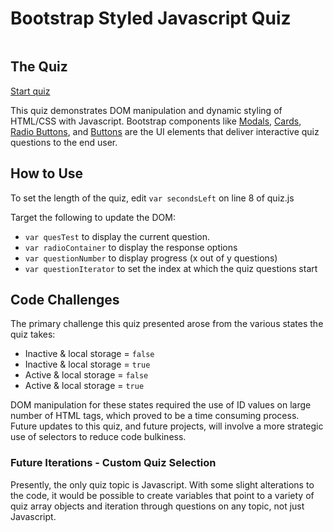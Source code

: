 <h1>Bootstrap Styled Javascript Quiz</h1>
<img src="https://lh3.googleusercontent.com/WufUD3nvvos5kyI3NE0gMfUryg7qbiejpop7obtK-QYNgIWofWzWlwC9Ym2XI3tbwm6fbWgCPrmUMjNX7gQ_C_DJAo-KwNkfbq4lmV-wjneoMB3PUKBNrTk0F3Row_elUTrQwLkAWwZHOqWqwlSvWMwjNfZvNnWJG8Tz3393uX8JRAyCH7KxN7lLxvbyVbPQyVS86wnsLwzsUR82ss1p19xkgrxORPc0UOFvMkAW7wsYXQpqcNW5OMwmFn0uXwqYDueie61J0C0GFHZCPuq_lL1lHSPAR24AGEfr2HUhnnBA_kPYzrkb3kuHtyEVIzU9bouFfUMCHU3A0yT5jxnSsl7AlSYWly7wNCzyLoQiVZE1Pem90isr66lC3akZMJJxnUAqn7uMZijctwukPW6TRTiIJD-7qQfueaHem3lHCuV3CPrShxwAnGq-_hdGoJrKEdXI-OMShucsQMhCRP14RhFIIzC7ainG7xNXozYCYORQ-lD_39jCq1APrGicbs0eJ9QLW91k7Y94pNbkrM_ZiH-upT50KBtUZhvYFCXuuD39XXC2RKCzL1RkjEDAhvAertVnvQvWLM98saIsXJmR9tWjOobIqDCZRriSOaG9le_P2B2WkVqfHZE7wl3i-osxs8RQMvA6xRrRC_BmJG1-EJ3SoYt0d3qHtgkIxZwu-8hmTzD88DRnjCqkyEOM-eNN-KPnberzjKB2jsYj1BwwNwvzed5v6x13dRxjFIgGlNXZpudU=w2276-h732-no"
    alt="">

<h2>The Quiz</h2>
<p><a href="https://uxhawk.github.io/gw-hmwk-04-js-quiz/">Start quiz</a></p>
<p>This quiz demonstrates DOM manipulation and dynamic styling of HTML/CSS with Javascript. Bootstrap components like <a
        href="https://getbootstrap.com/docs/4.0/components/modal/">Modals</a>, <a
        href="https://getbootstrap.com/docs/4.0/components/card/">Cards</a>, <a
        href="https://getbootstrap.com/docs/4.0/components/forms/#default-stacked">Radio Buttons</a>, and <a
        href="https://getbootstrap.com/docs/4.0/components/buttons/">Buttons</a> are the UI elements that deliver
    interactive quiz questions to the end user.</p>

<h2>How to Use</h2>
<p>To set the length of the quiz, edit <code>var secondsLeft</code> on line 8 of quiz.js</p>
<p>Target the following to update the DOM:
    <ul>
        <li><code>var quesTest</code> to display the current question.</li>
        <li><code>var radioContainer</code> to display the response options</li>
        <li><code>var questionNumber</code> to display progress (x out of y questions)</li>
        <li><code>var questionIterator</code> to set the index at which the quiz questions start</li>
    </ul>
</p>

<h2>Code Challenges</h2>
<p>The primary challenge this quiz presented arose from the various states the quiz takes:</p>
<ul>
    <li>Inactive & local storage = <code>false</code></li>
    <li>Inactive & local storage = <code>true</code></li>
    <li>Active & local storage = <code>false</code></li>
    <li>Active & local storage = <code>true</code></li>
</ul>
<p>DOM manipulation for these states required the use of ID values on large number of HTML tags, which proved to be a
    time consuming process. Future updates to this quiz, and future projects, will involve a more strategic use of
    selectors to reduce code bulkiness.
</p>


<h3>Future Iterations - Custom Quiz Selection</h3>
<p>Presently, the only quiz topic is Javascript. With some slight alterations to the code, it would be possible to
    create variables that point to a variety of quiz array objects and iteration through questions on any topic, not
    just Javascript.</p>
